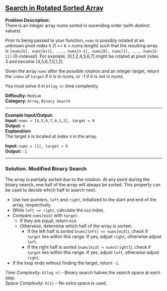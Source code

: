## [Search in Rotated Sorted Array](https://leetcode.com/problems/search-in-rotated-sorted-array/)

**Problem Description:**  
There is an integer array nums sorted in ascending order (with distinct values).

Prior to being passed to your function, `nums` is possibly rotated at an unknown pivot index k (1 <= k < nums.length) such that the resulting array is `[nums[k], nums[k+1], ..., nums[n-1], nums[0], nums[1], ..., nums[k-1]]` (0-indexed). For example, [0,1,2,4,5,6,7] might be rotated at pivot index 3 and become [4,5,6,7,0,1,2].

Given the array `nums` after the possible rotation and an integer target, return the `index` of `target` if it is in nums, or -1 if it is not in nums.

You must solve it in `O(log n)` time complexity.

**Difficulty:** `Medium`  
**Category:** `Array`, `Binary Search`

---

**Example Input/Output:**  
**Input:** `nums = [4,5,6,7,0,1,2], target = 0`  
**Output:** `4`  
**Explanation:**  
The target `0` is located at index `4` in the array.  

**Input:** `nums = [1], target = 0`  
**Output:** `-1`  

---

### Solution. Modified Binary Search  


   The array is partially sorted due to the rotation. At any point during the binary search, one half of the array will always be sorted. This property can be used to decide which half to search next.  


   - Use two pointers, `left` and `right`, initialized to the start and end of the array, respectively.  
   - While `left <= right`, calculate the `mid` index.  
   - Compare `nums[mid]` with `target`:
     - If they are equal, return `mid`.  
     - Otherwise, determine which half of the array is sorted:
       - If the left half is sorted (`nums[left] <= nums[mid]`), check if `target` lies within this range. If yes, adjust `right`, otherwise adjust `left`.  
       - If the right half is sorted (`nums[mid] < nums[right]`), check if `target` lies within this range. If yes, adjust `left`, otherwise adjust `right`.  
   - If the loop ends without finding the target, return `-1`.  

*Time Complexity:* `O(log n)` – Binary search halves the search space at each step.  
*Space Complexity:* `O(1)` – No extra space is used.  

